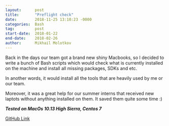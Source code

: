```yaml
---
layout:      post
title:       "Preflight check"
date:        2018-11-25 13:10:23 -0000
categories:  Bash
tag:         post
start-date:  2018-01-22
end-date:    2018-02-26
author:      Mikhail Molotkov
---
```


Back in the days our team got a brand new shiny Macbooks, so I decided to write a bunch of Bash scripts which would check what is currently installed on the machine
and install all missing packages, SDKs and etc. 

In another words, it would install all the tools that are heavily used by me or our team.


Moreover, it was a great help for our summer interns that received new laptots without anything installed on them. It saved them quite some time :) 

**_Tested on MacOs 10.13 High Sierra, Centos 7_**


[GitHub Link][link-to]

[link-to]: https://github.com/MikhailMS/preflight-check
